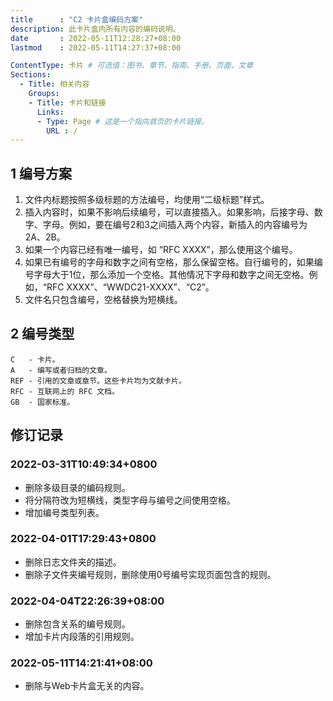 ```yaml
---
title      : "C2 卡片盒编码方案"
description: 此卡片盒内所有内容的编码说明。
date       : 2022-05-11T12:28:27+08:00
lastmod    : 2022-05-11T14:27:37+08:00

ContentType: 卡片 # 可选值：图书、章节、指南、手册、页面、文章
Sections:
  - Title: 相关内容
    Groups:
    - Title: 卡片和链接
      Links:
      - Type: Page # 这是一个指向首页的卡片链接。
        URL : /
---
```



## 1 编号方案
1. 文件内标题按照多级标题的方法编号，均使用“二级标题”样式。
1. 插入内容时，如果不影响后续编号，可以直接插入。如果影响，后接字母、数字、字母。例如，要在编号2和3之间插入两个内容，新插入的内容编号为2A、2B。
1. 如果一个内容已经有唯一编号，如 “RFC XXXX”，那么使用这个编号。
1. 如果已有编号的字母和数字之间有空格，那么保留空格。自行编号的，如果编号字母大于1位，那么添加一个空格。其他情况下字母和数字之间无空格。例如，“RFC XXXX”、“WWDC21-XXXX”、“C2”。
1. 文件名只包含编号，空格替换为短横线。

## 2 编号类型
```
C   - 卡片。
A   - 编写或者归档的文章。
REF - 引用的文章或章节。这些卡片均为文献卡片。
RFC - 互联网上的 RFC 文档。
GB  - 国家标准。
```

## 修订记录
### 2022-03-31T10:49:34+0800
* 删除多级目录的编码规则。
* 将分隔符改为短横线，类型字母与编号之间使用空格。
* 增加编号类型列表。
### 2022-04-01T17:29:43+0800
* 删除日志文件夹的描述。
* 删除子文件夹编号规则，删除使用0号编号实现页面包含的规则。
### 2022-04-04T22:26:39+08:00
* 删除包含关系的编号规则。
* 增加卡片内段落的引用规则。
### 2022-05-11T14:21:41+08:00
* 删除与Web卡片盒无关的内容。